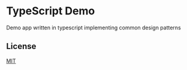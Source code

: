 # TypeScript Demo

Demo app written in typescript implementing common design patterns

## License
[MIT](https://choosealicense.com/licenses/mit/)
